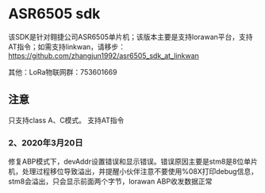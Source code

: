 # ASR6505 sdk
该SDK是针对翱捷公司ASR6505单片机；该版本主要是支持lorawan平台，支持AT指令；如需支持linkwan，请移步：https://github.com/zhangjun1992/asr6505_sdk_at_linkwan

其他：LoRa物联网群：753601669

## 注意
只支持class A、C模式。
支持AT指令
### 2、2020年3月20日
修复ABP模式下，devAddr设置错误和显示错误。错误原因主要是stm8是8位单片机，处理过程移位导致溢出，并提醒小伙伴注意不要使用%08X打印debug信息，stm8会溢出，只会显示前面两个字节，lorawan ABP收发数据正常


